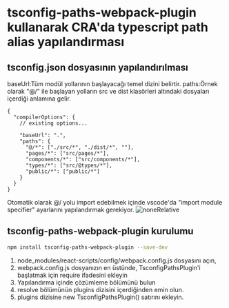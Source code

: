 # tsconfig-paths-webpack-plugin kullanarak CRA'da typescript path alias yapılandırması

## tsconfig.json dosyasının yapılandırılması

baseUrl:Tüm modül yollarının başlayacağı temel dizini belirtir.
paths:Örnek olarak "@/" ile başlayan yolların src ve dist klasörleri altındaki dosyaları içerdiği anlamına gelir.

```
{
  "compilerOptions": {
    // existing options...

    "baseUrl": ".",
    "paths": {
      "@/*": ["./src/*", "./dist/*", ""],
      "pages/*": ["src/pages/*"],
      "components/*": ["src/components/*"],
      "types/*": ["src/@types/*"],
      "public/*": ["public/*"]
    }
  }
}
```

Otomatik olarak @/ yolu import edebilmek içinde vscode'da
"import module specifier" ayarlarını yapılandırmak gerekiyor.
![noneRelative](public/none-relative.png)

## tsconfig-paths-webpack-plugin kurulumu

```bash
npm install tsconfig-paths-webpack-plugin --save-dev
```

1. node_modules/react-scripts/config/webpack.config.js dosyasını açın,
2. webpack.config.js dosyanızın en üstünde, TsconfigPathsPlugin'i başlatmak için require ifadesini ekleyin
3. Yapılandırma içinde çözümleme bölümünü bulun
4. resolve bölümünün plugins dizisini içerdiğinden emin olun.
5. plugins dizisine new TsconfigPathsPlugin() satırını ekleyin.
